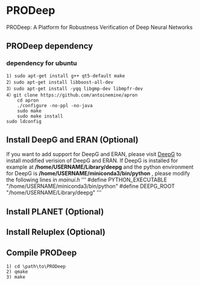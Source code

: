 # PRODeep
PRODeep: A Platform for Robustness Verification of Deep Neural Networks
## PRODeep dependency
### dependency for ubuntu
	1) sudo apt-get install g++ qt5-default make
	2）sudo apt-get install libboost-all-dev
	3）sudo apt-get install -yqq libgmp-dev libmpfr-dev
	4）git clone https://github.com/antoinemine/apron 
	   	cd apron
	   	./configure -no-ppl -no-java
       	sudo make 
       	sudo make install
	sudo ldconfig

## Install DeepG and ERAN (Optional)
If you want to add support for DeepG and ERAN, please visit [DeepG](https://github.com/ISCAS-PMC/deepg) to install modified verision of DeepG and ERAN.
If DeepG is installed for example at **/home/USERNAME/Library/deepg** and the python environment for DeepG is **/home/USERNAME/miniconda3/bin/python** , please modify the following lines in _mainui.h_
'''
#define PYTHON_EXECUTABLE "/home/USERNAME/miniconda3/bin/python"
#define DEEPG_ROOT "/home/USERNAME/Library/deepg"
'''

## Install PLANET (Optional)

## Install Reluplex (Optional)

## Compile PRODeep
	1) cd \path\to\PRODeep
	2) qmake
	3) make

